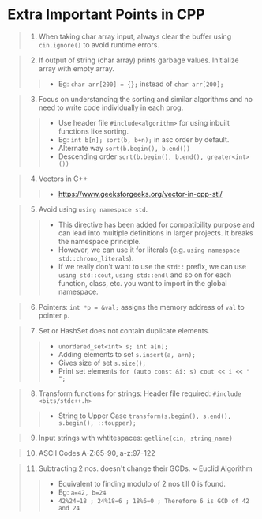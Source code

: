 # Extra Important Points in CPP

>  1. When taking char array input, always clear the buffer using `cin.ignore()` to avoid runtime errors. 

>  2. If output of string (char array) prints garbage values. Initialize array with empty array.
>> - Eg: `char arr[200] = {};` instead of `char arr[200];`

>  3. Focus on understanding the sorting and similar algorithms and no need to write code individually in each prog.
>> - Use header file `#include<algorithm>` for using inbuilt functions like sorting.
>> - Eg: `int b[n]; sort(b, b+n);` in asc order by default.
>> - Alternate way `sort(b.begin(), b.end())`
>> - Descending order `sort(b.begin(), b.end(), greater<int>())`

>  4. Vectors in C++
>> - https://www.geeksforgeeks.org/vector-in-cpp-stl/

>  5. Avoid using `using namespace std`. 
>> - This directive has been added for compatibility purpose and can lead into multiple definitions in larger projects. It breaks the namespace principle.  
>> - However, we can use it for literals (e.g. `using namespace std::chrono_literals`). 
>> - If we really don't want to use the `std::` prefix, we can use `using std::cout`, `using std::endl` and so on for each function, class, etc. you want to import in the global namespace.

>  6. Pointers: `int *p = &val;`  assigns the memory address of `val` to pointer `p`.

>  7. Set or HashSet does not contain duplicate elements. 
>> - `unordered_set<int> s; int a[n];`
>> - Adding elements to set `s.insert(a, a+n);`
>> - Gives size of set `s.size();`
>> - Print set elements `for (auto const &i: s) cout << i << " ";`

>  8. Transform functions for strings: Header file required: `#include <bits/stdc++.h>`
>> - String to Upper Case `transform(s.begin(), s.end(), s.begin(), ::toupper);`

>  9. Input strings with whtitespaces: `getline(cin, string_name)`

>  10. ASCII Codes A-Z:65-90, a-z:97-122

>  11. Subtracting 2 nos. doesn't change their GCDs. ~ Euclid Algorithm
>> - Equivalent to finding modulo of 2 nos till 0 is found.
>> - Eg: `a=42, b=24`
>> - `42%24=18 ; 24%18=6 ; 18%6=0 ; Therefore 6 is GCD of 42 and 24`
    	   
